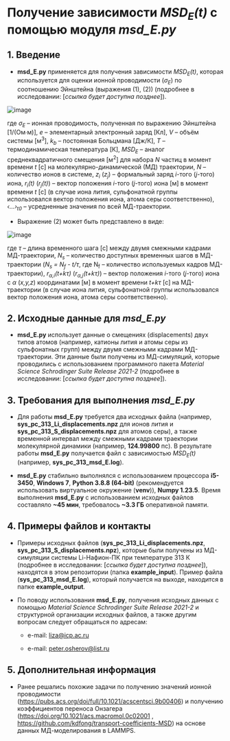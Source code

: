 # Получение зависимости _MSD<sub>E</sub>(t)_ с помощью модуля _msd_E.py_

## 1. Введение

* **msd_E.py** применяется для получения зависимости _MSD<sub>E</sub>(t)_, которая используется для оценки ионной проводимости (_σ<sub>E</sub>_) по соотношению Эйнштейна (выражения (1), (2)) (подробнее в исследовании: [_ссылка будет доступна позднее_]).

![image](https://github.com/user-attachments/assets/e96d6a62-5089-4ec5-8533-cd5a1b8819fc)

где _σ<sub>E</sub>_ – ионная проводимость, полученная по выражению Эйнштейна [1/(Ом∙м)], _e_ – элементарный электронный заряд [Кл], _V_ – объём системы [м<sup>3</sup>], _k<sub>b</sub>_ – постоянная Больцмана [Дж/К], _T_ – термодинамическая температура [К], _MSD<sub>E</sub>_ – аналог среднеквадратичного смещения [м<sup>2</sup>] для набора _N_ частиц в момент времени _t_ [с] на молекулярно-динамической (МД) траектории, _N_ – количество ионов в системе, _z<sub>i</sub>_ (_z<sub>j</sub>_) – формальный заряд _i_-того (_j_-того) иона, _r<sub>i</sub>(t)_ (_r<sub>j</sub>(t)_) – вектор положения _i_-того (_j_-того) иона [м] в момент времени _t_ [с] (в случае иона лития, сульфонатной группы использовался вектор положения иона, атома серы соответственно), _‹...›<sub>t0</sub>_ – усредненные значения по всей МД-траектории.

* Выражение (2) может быть представлено в виде:

![image](https://github.com/user-attachments/assets/db19d0d8-a782-4016-bef6-c3fb3597baf6)

где _τ_ – длина временного шага [с] между двумя смежными кадрами МД-траектории, _N<sub>s</sub>_ – количество доступных временных шагов в МД-траектории (_N<sub>s</sub> = N<sub>f</sub> - t/τ_, где N<sub>f</sub> – количество используемых кадров МД-траектории), _r<sub>α,i</sub>(t+kτ)_ (_r<sub>α,j</sub>(t+kτ)_) – вектор положения _i_-того (_j_-того) иона с _α_ (_x,y,z_) координатами [м] в момент времени _t+kτ_ [с] на МД-траектории (в случае иона лития, сульфонатной группы использовался вектор положения иона, атома серы соответственно).

## 2. Исходные данные для _msd_E.py_

* **msd_E.py** использует данные о смещениях (displacements) двух типов атомов (например, катионы лития и атомы серы из сульфонатных групп) между двумя смежными кадрами МД-траектории. Эти данные были получены из МД-симуляций, которые проводились с использованием программного пакета _Material Science Schrodinger Suite Release 2021-2_ (подробнее в исследовании: [_ссылка будет доступна позднее_]).

## 3. Требования для выполнения _msd_E.py_

* Для работы **msd_E.py** требуется два исходных файла (например, **sys_pc_313_Li_displacements.npz** для ионов лития и **sys_pc_313_S_displacements.npz** для атомов серы), а также временной интервал между смежными кадрами траектории молекулярной динамики (например, **124.99800** пс). В результате работы **msd_E.py** получается файл с зависимостью _MSD<sub>E</sub>(t)_ (например, **sys_pc_313_msd_E.log**).

* **msd_E.py** стабильно выполнялся с использованием процессора **i5-3450**, **Windows 7**, **Python 3.8.8 (64-bit)** (рекомендуется использовать виртуальное окружение (**venv**)), **Numpy 1.23.5**. Время выполнения **msd_E.py** с использованием исходных файлов составляло **~45 мин**, требовалось **~3.3 ГБ** оперативной памяти.

## 4. Примеры файлов и контакты

* Примеры исходных файлов (**sys_pc_313_Li_displacements.npz**, **sys_pc_313_S_displacements.npz**), которые были получены из МД-симуляции системы Li-Нафион-ПК при температуре 313 К (подробнее в исследовании: [_ссылка будет доступна позднее_]), находятся в этом репозитории (папка **example_input**). Пример файла (**sys_pc_313_msd_E.log**), который получается на выходе, находится в папке **example_output**.

* По поводу использования **msd_E.py**, получения исходных данных с помощью _Material Science Schrodinger Suite Release 2021-2_ и структурной организации исходных файлов, а также другим вопросам следует обращаться по адресам:

  * e-mail: liza@icp.ac.ru

  * e-mail: peter.osherov@list.ru

## 5. Дополнительная информация

* Ранее решались похожие задачи по получению значений ионной проводимости (https://pubs.acs.org/doi/full/10.1021/acscentsci.9b00406) и получению коэффициентов переноса Онзагера (https://doi.org/10.1021/acs.macromol.0c02001 , https://github.com/kdfong/transport-coefficients-MSD) на основе данных МД-моделирования в LAMMPS.






